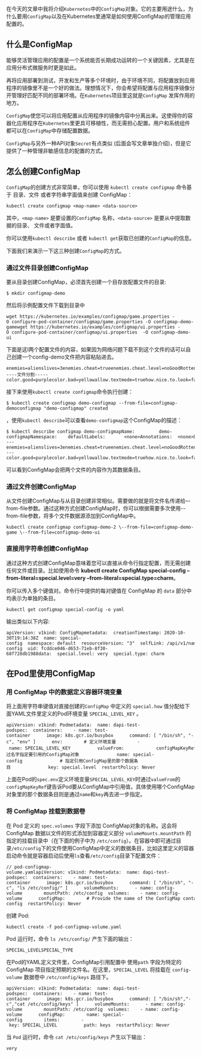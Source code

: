 在今天的文章中我将介绍`Kubernetes`中的`ConfigMap`对象。它的主要用途什么，为什么要用`ConfigMap`以及在Kubernetes里通常是如何使用ConfigMap的管理应用配置的。


## 什么是ConfigMap

能够灵活管理应用的配置是一个系统能否长期成功运转的一个关键因素，尤其是在应用分布式微服务时更是如此。

再将应用部署到测试，开发和生产等多个环境时，由于环境不同，将配置放到应用程序的镜像里不是一个好的做法。理想情况下，你会希望将配置与应用程序镜像分开管理好匹配不同的部署环境。在`Kubernetes`项目里这就是`ConfigMap` 发挥作用的地方。

`ConfigMap`使您可以将应用配置从应用程序的镜像内容中分离出来。这使得你的容器化应用程序在`Kubernetes`里更具可移植性，而无需担心配置。用户和系统组件都可以在`ConfigMap`中存储配置数据。

`ConfigMap`与另外一种API对象`Secret`有点类似 (后面会写文章单独介绍)，但是它提供了一种管理非敏感信息的配置的方式。

## 怎么创建ConfigMap

`ConfigMap`的创建方式非常简单，你可以使用 `kubectl create configmap` 命令基于 目录、文件 或者字符串字面值来创建 ConfigMap：

```auto
kubectl create configmap <map-name> <data-source>
```

其中，`<map-name>` 是要设置的`ConfigMap` 名称，`<data-source>` 是要从中提取数据的目录、 文件或者字面值。

你可以使用`kubectl describe` 或者 `kubectl get`获取已创建的`ConfigMap`的信息。

下面我们来演示一下这三种创建`ConfigMap`的方式。

### 通过文件目录创建ConfigMap

要从目录创建ConfigMap，必须首先创建一个目存放配置文件的目录:

```auto
$ mkdir configmap-demo 
```

然后将示例配置文件下载到目录中

```auto
wget https://kubernetes.io/examples/configmap/game.properties -O configure-pod-container/configmap/game.properties -O configmap-demo-gamewget https://kubernetes.io/examples/configmap/ui.properties -O configure-pod-container/configmap/ui.properties  -O configmap-demo-ui
```

下面是这l两个配置文件的内容，如果因为网络问题下载不到这个文件的话可以自己创建一个config-demo文件把内容粘贴进去。

```auto
enemies=alienslives=3enemies.cheat=trueenemies.cheat.level=noGoodRottensecret.code.passphrase=UUDDLRLRBABASsecret.code.allowed=truesecret.code.lives=30-----文件分割-----color.good=purplecolor.bad=yellowallow.textmode=truehow.nice.to.look=fairlyNice
```

接下来使用`kubectl create configmap`命令执行创建：

```auto
$ kubectl create configmap demo-configmap --from-file=configmap-democonfigmap "demo-configmap" created
```

，使用`kubectl describe`可以查看`demo-configmap`这个ConfigMap的描述：

```auto
$ kubectl describe configmap demo-configmapName:         demo-configmapNamespace:    defaultLabels:       <none>Annotations:  <none>Data====game.properties:----enemies=alienslives=3enemies.cheat=trueenemies.cheat.level=noGoodRottensecret.code.passphrase=UUDDLRLRBABASsecret.code.allowed=truesecret.code.lives=30ui.properties:----color.good=purplecolor.bad=yellowallow.textmode=truehow.nice.to.look=fairlyNiceEvents:  <none>
```

可以看到ConfigMap会把两个文件的内容作为其数据条目。

### 通过文件创建ConfigMap

从文件创建ConfigMap与从目录创建非常相似。需要做的就是将文件名传递给–-from-file参数。通过这种方式创建ConfigMap时，你可以根据需要多次使用--from-file参数，将多个文件数据源添加到ConfigMap中。

```auto
kubectl create configmap configmap-demo-2 \--from-file=configmap-demo-game \--from-file=configmap-demo-ui
```

### 直接用字符串创建ConfigMap

通过这种方式创建ConfigMap意味着您可以直接从命令行指定配置，而无需创建任何文件或目录。比如使用命令 **kubectl create ConfigMap special-config –from-literal=special.level=very –from-literal=special.type=charm**。

你可以传入多个键值对。命令行中提供的每对键值在 ConfigMap 的 `data` 部分中均表示为单独的条目。

```auto
kubectl get configmap special-config -o yaml
```

输出类似以下内容:

```auto
apiVersion: v1kind: ConfigMapmetadata:  creationTimestamp: 2020-10-30T19:14:38Z  name: special-config  namespace: default  resourceVersion: "3"  selfLink: /api/v1/namespaces/default/configmaps/special-config  uid: fcddce046-d653-71eb-8f30-68f728db1988data:  special.level: very  special.type: charm
```

## 在Pod里使用ConfigMap

### 用 ConfigMap 中的数据定义容器环境变量

将上面用字符串键值对直接创建的`ConfigMap` 中定义的 `special.how` 值分配给下面YAML文件里定义的Pod环境变量 `SPECIAL_LEVEL_KEY` 。

```auto
apiVersion: v1kind: Podmetadata:  name: dapi-test-podspec:  containers:    - name: test-container      image: k8s.gcr.io/busybox      command: [ "/bin/sh", "-c", "env" ]      env:        # 定义环境变量        - name: SPECIAL_LEVEL_KEY          valueFrom:            configMapKeyRef:              # 通过名字指定要引用的ConfigMap对象              name: special-config              # 指定引用ConfigMap里的那个数据条目              key: special.level  restartPolicy: Never
```

上面在Pod的`spec.env`定义环境变量`SPECIAL_LEVEL_KEY`时通过`valueFrom`的`configMapKeyRef`键告诉Pod要从ConfigMap中引用值，具体使用哪个ConfigMap对象里的那个数据条目则是通过`name`和`key`再去进一步指定。

### 将 ConfigMap 挂载到数据卷

在 Pod 定义的 `spec.volumes` 字段下添加 ConfigMap对象的名称。这会将 ConfigMap 数据以文件的形式添加到容器定义部分 `volumeMounts.mountPath` 的指定的挂载目录中（在下面的例子中为 `/etc/config`）。在容器中即可通过目录`/etc/config`下的文件使用ConfigMap中定义的数据条目，比如这里定义的容器启动命令就是容器启动后使用`ls`查看`/etc/config`目录下配置文件：

```auto
// pod-configmap-volume.yamlapiVersion: v1kind: Podmetadata:  name: dapi-test-podspec:  containers:    - name: test-container      image: k8s.gcr.io/busybox      command: [ "/bin/sh", "-c", "ls /etc/config/" ]      volumeMounts:      - name: config-volume        mountPath: /etc/config  volumes:    - name: config-volume      configMap:        # Provide the name of the ConfigMap containing the files you want        # to add to the container        name: special-config  restartPolicy: Never
```

创建 Pod:

```auto
kubectl create -f pod-configmap-volume.yaml
```

Pod 运行时，命令 `ls /etc/config/` 产生下面的输出：

```auto
SPECIAL_LEVELSPECIAL_TYPE
```

在Pod的YAML定义文件里，ConfigMap引用配置中 使用`path` 字段为特定的 ConfigMap 项目指定预期的文件名。在这里，`SPECIAL_LEVEL` 将挂载在 `config-volume` 数据卷中 `/etc/config/keys` 路径下。

```auto
apiVersion: v1kind: Podmetadata:  name: dapi-test-podspec:  containers:    - name: test-container      image: k8s.gcr.io/busybox      command: [ "/bin/sh","-c","cat /etc/config/keys" ]      volumeMounts:      - name: config-volume        mountPath: /etc/config  volumes:    - name: config-volume      configMap:        name: special-config        items:        - key: SPECIAL_LEVEL          path: keys  restartPolicy: Never
```

当 `Pod` 运行时，命令 `cat /etc/config/keys` 产生以下输出：

```auto
very
```
